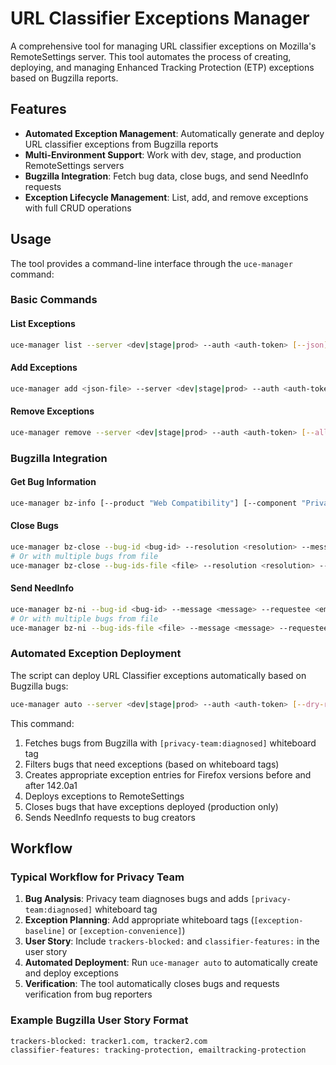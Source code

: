 # URL Classifier Exceptions Manager

A comprehensive tool for managing URL classifier exceptions on Mozilla's RemoteSettings server. This tool automates the process of creating, deploying, and managing Enhanced Tracking Protection (ETP) exceptions based on Bugzilla reports.

## Features

- **Automated Exception Management**: Automatically generate and deploy URL classifier exceptions from Bugzilla reports
- **Multi-Environment Support**: Work with dev, stage, and production RemoteSettings servers
- **Bugzilla Integration**: Fetch bug data, close bugs, and send NeedInfo requests
- **Exception Lifecycle Management**: List, add, and remove exceptions with full CRUD operations

## Usage

The tool provides a command-line interface through the `uce-manager` command:

### Basic Commands

#### List Exceptions
```bash
uce-manager list --server <dev|stage|prod> --auth <auth-token> [--json]
```

#### Add Exceptions
```bash
uce-manager add <json-file> --server <dev|stage|prod> --auth <auth-token> [--force]
```

#### Remove Exceptions
```bash
uce-manager remove --server <dev|stage|prod> --auth <auth-token> [--all] [exception-ids...] [--force]
```

### Bugzilla Integration

#### Get Bug Information
```bash
uce-manager bz-info [--product "Web Compatibility"] [--component "Privacy: Site Reports"]
```

#### Close Bugs
```bash
uce-manager bz-close --bug-id <bug-id> --resolution <resolution> --message <message>
# Or with multiple bugs from file
uce-manager bz-close --bug-ids-file <file> --resolution <resolution> --message <message>
```

#### Send NeedInfo
```bash
uce-manager bz-ni --bug-id <bug-id> --message <message> --requestee <email>
# Or with multiple bugs from file
uce-manager bz-ni --bug-ids-file <file> --message <message> --requestee <email>
```

### Automated Exception Deployment

The script can deploy URL Classifier exceptions automatically based on Bugzilla bugs:

```bash
uce-manager auto --server <dev|stage|prod> --auth <auth-token> [--dry-run]
```

This command:
1. Fetches bugs from Bugzilla with `[privacy-team:diagnosed]` whiteboard tag
2. Filters bugs that need exceptions (based on whiteboard tags)
3. Creates appropriate exception entries for Firefox versions before and after 142.0a1
4. Deploys exceptions to RemoteSettings
5. Closes bugs that have exceptions deployed (production only)
6. Sends NeedInfo requests to bug creators

## Workflow

### Typical Workflow for Privacy Team

1. **Bug Analysis**: Privacy team diagnoses bugs and adds `[privacy-team:diagnosed]` whiteboard tag
2. **Exception Planning**: Add appropriate whiteboard tags (`[exception-baseline]` or `[exception-convenience]`)
3. **User Story**: Include `trackers-blocked:` and `classifier-features:` in the user story
4. **Automated Deployment**: Run `uce-manager auto` to automatically create and deploy exceptions
5. **Verification**: The tool automatically closes bugs and requests verification from bug reporters

### Example Bugzilla User Story Format

```
trackers-blocked: tracker1.com, tracker2.com
classifier-features: tracking-protection, emailtracking-protection
```
